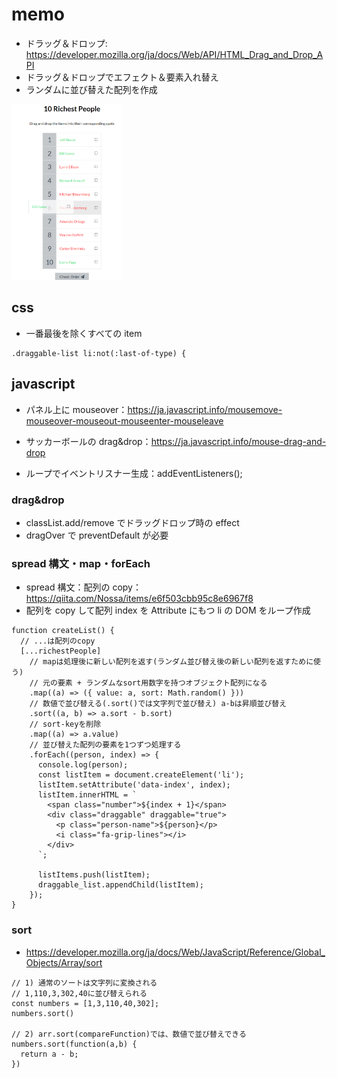 # memo

- ドラッグ＆ドロップ: https://developer.mozilla.org/ja/docs/Web/API/HTML_Drag_and_Drop_API
- ドラッグ＆ドロップでエフェクト＆要素入れ替え
- ランダムに並び替えた配列を作成

<img src="https://github.com/endw0901/javascript/blob/main/sortable-list/img.png" width="35%">

## css

- 一番最後を除くすべての item

```
.draggable-list li:not(:last-of-type) {
```

## javascript

- パネル上に mouseover：https://ja.javascript.info/mousemove-mouseover-mouseout-mouseenter-mouseleave
- サッカーボールの drag&drop：https://ja.javascript.info/mouse-drag-and-drop

- ループでイベントリスナー生成：addEventListeners();

### drag&drop

- classList.add/remove でドラッグドロップ時の effect
- dragOver で preventDefault が必要

### spread 構文・map・forEach

- spread 構文：配列の copy：https://qiita.com/Nossa/items/e6f503cbb95c8e6967f8
- 配列を copy して配列 index を Attribute にもつ li の DOM をループ作成

```
function createList() {
  // ...は配列のcopy
  [...richestPeople]
    // mapは処理後に新しい配列を返す(ランダム並び替え後の新しい配列を返すために使う)
    // 元の要素 + ランダムなsort用数字を持つオブジェクト配列になる
    .map((a) => ({ value: a, sort: Math.random() }))
    // 数値で並び替える(.sort()では文字列で並び替え) a-bは昇順並び替え
    .sort((a, b) => a.sort - b.sort)
    // sort-keyを削除
    .map((a) => a.value)
    // 並び替えた配列の要素を1つずつ処理する
    .forEach((person, index) => {
      console.log(person);
      const listItem = document.createElement('li');
      listItem.setAttribute('data-index', index);
      listItem.innerHTML = `
        <span class="number">${index + 1}</span>
        <div class="draggable" draggable="true">
          <p class="person-name">${person}</p>
          <i class="fa-grip-lines"></i>
        </div>
      `;

      listItems.push(listItem);
      draggable_list.appendChild(listItem);
    });
}
```

### sort

- https://developer.mozilla.org/ja/docs/Web/JavaScript/Reference/Global_Objects/Array/sort

```
// 1) 通常のソートは文字列に変換される
// 1,110,3,302,40に並び替えられる
const numbers = [1,3,110,40,302];
numbers.sort()

// 2) arr.sort(compareFunction)では、数値で並び替えできる
numbers.sort(function(a,b) {
  return a - b;
})

```
